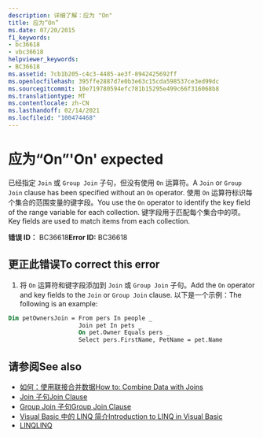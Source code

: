 ```yaml
---
description: 详细了解：应为 "On"
title: 应为“On”
ms.date: 07/20/2015
f1_keywords:
- bc36618
- vbc36618
helpviewer_keywords:
- BC36618
ms.assetid: 7cb1b205-c4c3-4485-ae3f-8942425692ff
ms.openlocfilehash: 395ffe2887d7e0b3e63c15cda598537ce3ed99dc
ms.sourcegitcommit: 10e719780594efc781b15295e499c66f316068b8
ms.translationtype: MT
ms.contentlocale: zh-CN
ms.lasthandoff: 02/14/2021
ms.locfileid: "100474468"
---
```

# <a name="on-expected"></a><span data-ttu-id="4f0c7-103">应为“On”</span><span class="sxs-lookup"><span data-stu-id="4f0c7-103">'On' expected</span></span>

<span data-ttu-id="4f0c7-104">已经指定 `Join` 或 `Group Join` 子句，但没有使用 `On` 运算符。</span><span class="sxs-lookup"><span data-stu-id="4f0c7-104">A `Join` or `Group Join` clause has been specified without an `On` operator.</span></span> <span data-ttu-id="4f0c7-105">使用 `On` 运算符标识每个集合的范围变量的键字段。</span><span class="sxs-lookup"><span data-stu-id="4f0c7-105">You use the `On` operator to identify the key field of the range variable for each collection.</span></span> <span data-ttu-id="4f0c7-106">键字段用于匹配每个集合中的项。</span><span class="sxs-lookup"><span data-stu-id="4f0c7-106">Key fields are used to match items from each collection.</span></span>  
  
 <span data-ttu-id="4f0c7-107">**错误 ID：** BC36618</span><span class="sxs-lookup"><span data-stu-id="4f0c7-107">**Error ID:** BC36618</span></span>  
  
## <a name="to-correct-this-error"></a><span data-ttu-id="4f0c7-108">更正此错误</span><span class="sxs-lookup"><span data-stu-id="4f0c7-108">To correct this error</span></span>  
  
1. <span data-ttu-id="4f0c7-109">将 `On` 运算符和键字段添加到 `Join` 或 `Group Join` 子句。</span><span class="sxs-lookup"><span data-stu-id="4f0c7-109">Add the `On` operator and key fields to the `Join` or `Group Join` clause.</span></span> <span data-ttu-id="4f0c7-110">以下是一个示例：</span><span class="sxs-lookup"><span data-stu-id="4f0c7-110">The following is an example:</span></span>
  
```vb  
Dim petOwnersJoin = From pers In people _  
                    Join pet In pets _  
                    On pet.Owner Equals pers _  
                    Select pers.FirstName, PetName = pet.Name  
```  
  
## <a name="see-also"></a><span data-ttu-id="4f0c7-111">请参阅</span><span class="sxs-lookup"><span data-stu-id="4f0c7-111">See also</span></span>

- [<span data-ttu-id="4f0c7-112">如何：使用联接合并数据</span><span class="sxs-lookup"><span data-stu-id="4f0c7-112">How to: Combine Data with Joins</span></span>](../programming-guide/language-features/linq/how-to-combine-data-with-linq-by-using-joins.md)
- [<span data-ttu-id="4f0c7-113">Join 子句</span><span class="sxs-lookup"><span data-stu-id="4f0c7-113">Join Clause</span></span>](../language-reference/queries/join-clause.md)
- [<span data-ttu-id="4f0c7-114">Group Join 子句</span><span class="sxs-lookup"><span data-stu-id="4f0c7-114">Group Join Clause</span></span>](../language-reference/queries/group-join-clause.md)
- [<span data-ttu-id="4f0c7-115">Visual Basic 中的 LINQ 简介</span><span class="sxs-lookup"><span data-stu-id="4f0c7-115">Introduction to LINQ in Visual Basic</span></span>](../programming-guide/language-features/linq/introduction-to-linq.md)
- [<span data-ttu-id="4f0c7-116">LINQ</span><span class="sxs-lookup"><span data-stu-id="4f0c7-116">LINQ</span></span>](../programming-guide/language-features/linq/index.md)

